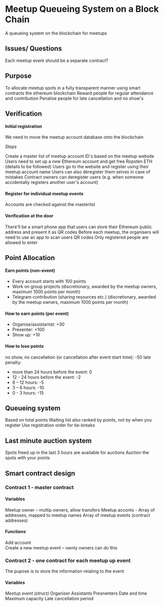 # Meetup Queueing System on a Block Chain
A queueing system on the blockchain for meetups

## Issues/ Questions
Each meetup event should be a separate contract?

## Purpose

To allocate meetup spots in a fully transparent manner using smart contracts the ethereum blockchain 
Reward people for regular attendance and contribution 
Penalise people for late cancellation and no show's

## Verification

#### Initial registration

We need to move the meetup account database onto the blockchain

*Steps*

Create a master list of meetup account ID's based on the meetup website 
Users need to set up a new Ethereum account and get free Ropsten ETH (details to be followed) 
Users go to the website and register using their meetup account name 
Users can also deregister them selves in case of mistakes 
Contract owners can deregister users (e.g. when someone accidentally registers another user's account)  

#### Register for individual meetup events

Accounts are checked against the masterlist

#### Verification at the door

There'll be a smart phone app that users can store their Ethereum public address and present it as QR codes 
Before each meetup, the organisers will need to use an app to scan users QR codes 
Only registered people are allowed to enter 


## Point Allocation
#### Earn points (non-event)
- Every account starts with 100 points 
- Work on group projects (discretionary, awarded by the meetup owners, maximum 1000 points per month) 
- Telegram contribution (sharing resources etc.) (discretionary, awarded by the meetup owners, maximum 1000 points per month) 

#### How to earn points (per event)
- Organise/assistantst: +30 
- Presenter: +100 
- Show up: +10 

#### How to lose points
no show, no cancellation (or cancellation after event start time): -50
late penalty:
- more than 24 hours before the event: 0 
- 12 - 24 hours before the event: -2 
- 6 – 12 hours: -5 
- 3 – 6 hours: -10 
- 0 - 3 hours: -15 

## Queueing system
Based on total points 
Waiting list also ranked by points, not by when you register
Use registration order for tie-breaks

## Last minute auction system
Spots freed up in the last 3 hours are available for auctions 
Auction the spots with your points

## Smart contract design

### Contract 1 - master contract

#### Variables
Meetup owner – multip owners, allow transfers 
Meetup acconts - Array of addresses, mapped to meetup names 
Array of meetup events (contract addresses) 

####  Functions
Add account  
Create a new meetup event – ownly owners can do this 


### Contract 2 - one contract for each meetup up event

The pupose is to store the information relating to the event

#### Variables
*Meetup event (struct)* 
Organiser 
Assistants 
Presnenters 
Date and time 
Maximum capacity 
Late cancellation period
